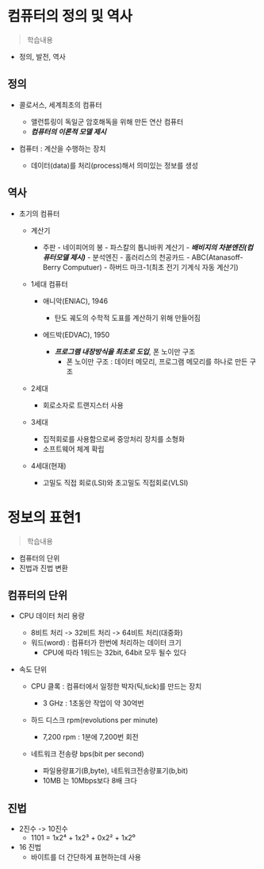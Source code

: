 # 컴퓨터의 정의 및 역사
> 학습내용
- 정의, 발전, 역사

## 정의
- 콜로서스, 세계최초의 컴퓨터
    - 앨런튜링이 독일군 암호해독을 위해 만든 연산 컴퓨터
    - ***컴퓨터의 이론적 모델 제시***

- 컴퓨터 : 계산을 수행하는 장치 
    - 데이터(data)를 처리(process)해서 의미있는 정보를 생성

## 역사
- 초기의 컴퓨터
    - 계산기
        - 주판 - 네이피어의 봉 - 파스칼의 톱니바퀴 계산기 - ***배비지의 차분엔진(컴퓨터모델 제시)*** - 분석엔진 - 홀러리스의 천공카드 - ABC(Atanasoff-Berry Computuer) - 하버드 마크-1(최초 전기 기계식 자동 계산기)
    
    - 1세대 컴퓨터
        - 애니악(ENIAC), 1946
            - 탄도 궤도의 수학적 도표를 계산하기 위해 만들어짐
        
        - 에드박(EDVAC), 1950
            - ***프로그램 내장방식을 최초로 도입***, 폰 노이만 구조
                - 폰 노이만 구조 : 데이터 메모리, 프로그램 메모리를 하나로 만든 구조

    - 2세대 
        - 회로소자로 트랜지스터 사용
    
    - 3세대
        - 집적회로를 사용함으로써 중앙처리 장치를 소형화
        - 소프트웨어 체계 확립

    - 4세대(현재)
        - 고밀도 직접 회로(LSI)와 초고밀도 직접회로(VLSI)
    
# 정보의 표현1
> 학습내용
- 컴퓨터의 단위
- 진법과 진법 변환

## 컴퓨터의 단위
- CPU 데이터 처리 용량
    - 8비트 처리 -> 32비트 처리 -> 64비트 처리(대중화)
    - 워드(word) : 컴퓨터가 한번에 처리하는 데이터 크기
        - CPU에 따라 1워드는 32bit, 64bit 모두 될수 있다
    
- 속도 단위
    - CPU 클록 : 컴퓨터에서 일정한 박자(틱,tick)를 만드는 장치
        - 3 GHz : 1초동안 작업이 약 30억번
    
    - 하드 디스크 rpm(revolutions per minute)
        - 7,200 rpm : 1분에 7,200번 회전
    
    - 네트워크 전송량 bps(bit per second)
        - 파일용량표기(B,byte), 네트워크전송량표기(b,bit)
        - 10MB 는 10Mbps보다 8배 크다

## 진법
- 2진수 -> 10진수
    - 1101 = 1x2⁴ + 1x2³ + 0x2² + 1x2⁰
- 16 진법
    - 바이트를 더 간단하게 표현하는데 사용